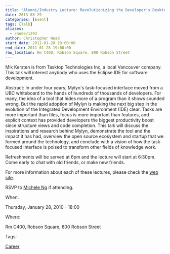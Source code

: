 ```yaml
---
title: "Alumni/Industry Lecture: Revolutionizing the Developer's Desktop with the Task-Focused Interface"
date: 2013-08-29
categories: [Event]
tags: [Talk]
aliases:
  - /node/1293
author: Christopher Head
start_date: 2011-01-28 18:00:00
end_date: 2011-01-28 19:00:00
raw_location: Rm C400, Robson Square, 800 Robson Street
---
```


Mik Kersten is from Tasktop Technologies Inc, a local Vancouver company. This talk will interest anybody who uses the Eclipse IDE for software development.

Abstract: In under four years, Mylyn's task-focused interface moved from a UBC whiteboard to the hands of hundreds of thousands of developers. For many, the idea of a tool that hides more of a program than it shows sounded wrong. But the rapid adoption of Mylyn is making the next big step in the evolution of the Integrated Development Environment (IDE) clear. Tasks are more important than files, focus is more important than features, and explicit context has provided developers the biggest productivity boost since structure views and code completion. This talk will discuss the inspirations and research behind Mylyn, demonstrate the tool and the impact it has had, overview the open source ecosystem and startup that we formed around the technology, and conclude with a vision of how the task-focused interface is poised to transform other fields of knowledge work.

Refreshments will be served at 6pm and the lecture will start at 6:30pm. Come early to chat with old friends, or make new friends.

For more information about each of these lectures, please check the [web site](http://www.cs.ubc.ca/news/press/AlumniLectureSeries.shtml).

RSVP to [Michele Ng](/cdn-cgi/l/email-protection#f4999a93b49787da819697da9795) if attending.

When:

Thursday, January 28, 2010 - 18:00

Where:

Rm C400, Robson Square, 800 Robson Street

Tags:

[Career](/career)
